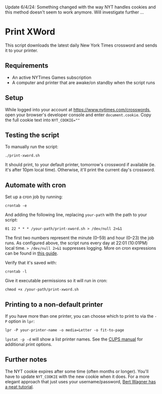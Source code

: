 Update 6/4/24: Something changed with the way NYT handles cookies and this method doesn't seem to work anymore. Will investigate further ...

# Print XWord
This script downloads the latest daily New York Times crossword and sends it to your printer.

## Requirements
* An active NYTimes Games subscription
* A computer and printer that are awake/on standby when the script runs

## Setup

While logged into your account at https://www.nytimes.com/crosswords, open your browser's developer console and enter `document.cookie`. Copy the full cookie text into `NYT_COOKIE=""`

## Testing the script
To manually run the script:

```
./print-xword.sh
```

It should print, to your default printer, tomorrow's crossword if available (ie. it's after 10pm local time). Otherwise, it'll print the current day's crossword.

## Automate with cron
Set up a cron job by running:

```
crontab -e
```

And adding the following line, replacing `your-path` with the path to your script:

```
01 22 * * * /your-path/print-xword.sh > /dev/null 2>&1
```

The first two numbers represent the minute (0–59) and hour (0–23) the job runs. As configured above, the script runs every day at 22:01 (10:01PM) local time. `> /dev/null 2>&1` suppresses logging. More on cron expressions can be found in [this guide](https://medium.com/@justin_ng/how-to-run-your-script-on-a-schedule-using-crontab-on-macos-a-step-by-step-guide-a7ba539acf76).

Verify that it's saved with:

```
crontab -l
```

Give it executable permissions so it will run in cron:

```
chmod +x /your-path/print-xword.sh
```

## Printing to a non-default printer
If you have more than one printer, you can choose which to print to via the `-P` option in `lpr`:

```
lpr -P your-printer-name -o media=Letter -o fit-to-page
```

`lpstat -p -d` will show a list printer names. See the [CUPS manual](https://www.cups.org/doc/options.html#PRINTER) for additional print options.

## Further notes
The NYT cookie expires after some time (often months or longer). You'll have to update `NYT_COOKIE` with the new cookie when it does. For a more elegant approach that just uses your username/password, [Bert Wagner has a neat tutorial](https://bertwagner.com/posts/using-curl-to-automate-multipage-logins/).
